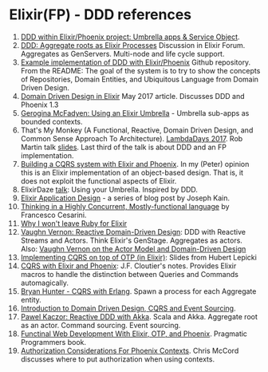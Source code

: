 # Elixir(FP) - DDD references

1. [DDD within Elixir/Phoenix project: Umbrella apps & Service Object](https://medium.com/@andreichernykh/thoughts-on-structuring-an-elixir-phoenix-project-cb083a8894ef).
2. [DDD: Aggregate roots as Elixir Processes](https://elixirforum.com/t/domain-driven-design-aggregate-roots-as-elixir-processes-genserver/4372)  Discussion in Elixir Forum. Aggregates as GenServers. Multi-node and life cycle support.
3. [Example implementation of DDD with Elixir/Phoenix](https://github.com/rpless/phoenix_ddd) Github repository. From the README: The goal of the system is to try to show the concepts of Repositories, Domain Entities, and Ubiquitous Language from Domain Driven Design. 
4. [Domain Driven Design in Elixir](https://www.linkedin.com/pulse/domain-driven-design-elixir-naveen-negi) May 2017 article. Discusses DDD and Phoenix 1.3
5. [Gerogina McFadyen: Using an Elixir Umbrella](https://8thlight.com/blog/georgina-mcfadyen/2017/05/01/elixir-umbrella-projects.html) - Umbrella sub-apps as bounded contexts.
6. That's My Monkey (A Functional, Reactive, Domain Driven Design, and Common Sense Approach To Architecture). [LambdaDays 2017](http://www.lambdadays.org/lambdadays2017/rob-martin). Rob Martin talk [slides](http://www.lambdadays.org/static/upload/media/1487239158386169robmartinthatsmymonkey.pdf). Last third of the talk is about DDD and an FP implementation.
7. [Building a CQRS system with Elixir and Phoenix](https://10consulting.com/2017/01/04/building-a-cqrs-web-application-in-elixir-using-phoenix/). In my (Peter) opinion this is an Elixir implementation of an object-based design. That is, it does not exploit the functional aspects of Elixir.
8. ElixirDaze [talk](https://www.youtube.com/watch?v=AnYm0rTJNVg): Using your Umbrella. Inspired by DDD.
9. [Elixir Application Design](http://learningelixir.joekain.com/elixir-application-design-posts/) - a series of blog post by Joseph Kain.
10. [Thinking in a Highly Concurrent, Mostly-functional language](https://www.youtube.com/watch?v=d5G3P2iosmA&index=11&list=PLE7tQUdRKcyakbmyFcmznq2iNtL80mCsT) by Francesco Cesarini.
11. [Why I won't leave Ruby for Elixir](http://insights.workshop14.io/2016/04/18/why-i-cant-leave-ruby-for-elixir.html)
12. [Vaughn Vernon: Reactive Domain-Driven Design](https://www.infoq.com/news/2013/11/vernon-reactive-ddd): DDD with Reactive Streams and Actors. Think Elixir's GenStage. Aggregates as actors. Also: [Vaughn Vernon on the Actor Model and Domain-Driven Design](https://www.infoq.com/news/2013/06/actor-model-ddd)
13. [Implementing CQRS on top of OTP (in Elixir)](http://slides.com/hubertlepicki/implementing-cqrs-in-elixir#/): Slides from Hubert Lepicki
14. [CQRS with Elixir and Phoenix](http://jfcloutier.github.io/jekyll/update/2015/11/04/cqrs_elixir_phoenix.html): J.F. Cloutier's notes. Provides Elixir macros to handle the distinction between Queries and Commands automagically.
15. [Bryan Hunter - CQRS with Erlang](https://vimeo.com/97318824). Spawn a process for each Aggregate entity.
16. [Introduction to Domain Driven Design, CQRS and Event Sourcing](https://www.kenneth-truyers.net/2013/12/05/introduction-to-domain-driven-design-cqrs-and-event-sourcing/).
17. [Pawel Kaczor: Reactive DDD with Akka](http://pkaczor.blogspot.in/2014/04/reactive-ddd-with-akka.html). Scala and Akka. Aggregate root as an actor. Command sourcing. Event sourcing.
18. [Functinal Web Development With Elixir, OTP, and Phoenix](https://pragprog.com/book/lhelph/functional-web-development-with-elixir-otp-and-phoenix). Pragmatic Programmers book.
19. [Authorization Considerations For Phoenix Contexts](https://dockyard.com/blog/2017/08/01/authorization-for-phoenix-contexts?utm_content=buffer5f6df&utm_medium=social&utm_source=twitter.com&utm_campaign=buffer). Chris McCord discusses where to put authorization when using contexts.

